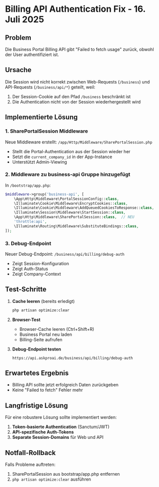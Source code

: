 # Billing API Authentication Fix - 16. Juli 2025

## Problem
Die Business Portal Billing API gibt "Failed to fetch usage" zurück, obwohl der User authentifiziert ist.

## Ursache
Die Session wird nicht korrekt zwischen Web-Requests (`/business`) und API-Requests (`/business/api/*`) geteilt, weil:
1. Der Session-Cookie auf den Pfad `/business` beschränkt ist
2. Die Authentication nicht von der Session wiederhergestellt wird

## Implementierte Lösung

### 1. SharePortalSession Middleware
Neue Middleware erstellt: `/app/Http/Middleware/SharePortalSession.php`
- Stellt die Portal-Authentication aus der Session wieder her
- Setzt die `current_company_id` in der App-Instance
- Unterstützt Admin-Viewing

### 2. Middleware zu business-api Gruppe hinzugefügt
In `/bootstrap/app.php`:
```php
$middleware->group('business-api', [
    \App\Http\Middleware\PortalSessionConfig::class,
    \Illuminate\Cookie\Middleware\EncryptCookies::class,
    \Illuminate\Cookie\Middleware\AddQueuedCookiesToResponse::class,
    \Illuminate\Session\Middleware\StartSession::class,
    \App\Http\Middleware\SharePortalSession::class,  // NEU
    'throttle:api',
    \Illuminate\Routing\Middleware\SubstituteBindings::class,
]);
```

### 3. Debug-Endpoint
Neuer Debug-Endpoint: `/business/api/billing/debug-auth`
- Zeigt Session-Konfiguration
- Zeigt Auth-Status
- Zeigt Company-Context

## Test-Schritte

1. **Cache leeren** (bereits erledigt)
   ```bash
   php artisan optimize:clear
   ```

2. **Browser-Test**
   - Browser-Cache leeren (Ctrl+Shift+R)
   - Business Portal neu laden
   - Billing-Seite aufrufen
   
3. **Debug-Endpoint testen**
   ```
   https://api.askproai.de/business/api/billing/debug-auth
   ```

## Erwartetes Ergebnis
- Billing API sollte jetzt erfolgreich Daten zurückgeben
- Keine "Failed to fetch" Fehler mehr

## Langfristige Lösung
Für eine robustere Lösung sollte implementiert werden:
1. **Token-basierte Authentication** (Sanctum/JWT)
2. **API-spezifische Auth-Tokens**
3. **Separate Session-Domains** für Web und API

## Notfall-Rollback
Falls Probleme auftreten:
1. SharePortalSession aus bootstrap/app.php entfernen
2. `php artisan optimize:clear` ausführen